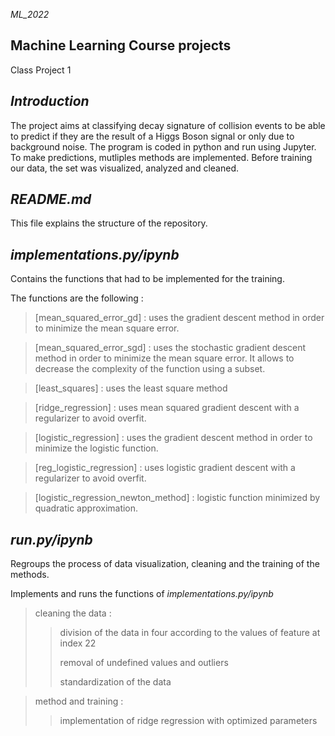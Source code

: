 _ML_2022_

## Machine Learning Course projects
Class Project 1

## _Introduction_
The project aims at classifying decay signature of collision events to be able to predict if they are the result of a Higgs Boson signal or only due to background noise. The program is coded in python and run using Jupyter.
To make predictions, mutliples methods are implemented.
Before training our data, the set was visualized, analyzed and cleaned. 

## _README.md_
This file explains the structure of the repository.

## _implementations.py/ipynb_
Contains the functions that had to be implemented for the training.

The functions are the following :

>[mean_squared_error_gd] : uses the gradient descent method in order to minimize the mean square error. 

>[mean_squared_error_sgd] : uses the stochastic gradient descent method in order to minimize the mean square error. It allows to decrease the complexity of the function using a subset. 

>[least_squares] : uses the least square method

>[ridge_regression] : uses mean squared gradient descent with a regularizer to avoid overfit.

>[logistic_regression] : uses the gradient descent method in order to minimize the logistic function.

>[reg_logistic_regression] : uses logistic gradient descent with a regularizer to avoid overfit.

>[logistic_regression_newton_method] : logistic function minimized by quadratic approximation.


## _run.py/ipynb_
Regroups the process of data visualization, cleaning and the training of the methods.

Implements and runs the functions of _implementations.py/ipynb_  

> cleaning the data : 
> > division of the data in four according to the values of feature at index 22
> > 
> > removal of undefined values and outliers
> > 
> > standardization of the data

> method and training : 
> > implementation of ridge regression with optimized parameters

